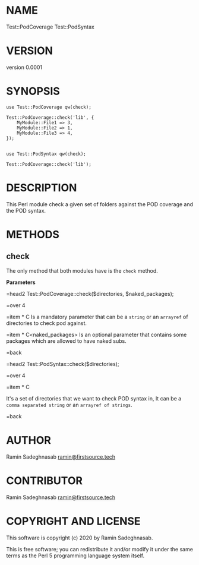 # NAME

Test::PodCoverage
Test::PodSyntax

# VERSION

version 0.0001

# SYNOPSIS

    use Test::PodCoverage qw(check);

    Test::PodCoverage::check('lib', {
        MyModule::File1 => 3,
        MyModule::File2 => 1,
        MyModule::File3 => 4,
    });
    

    use Test::PodSyntax qw(check);

    Test::PodCoverage::check('lib');

# DESCRIPTION

This Perl module check a given set of folders against the POD coverage and the POD syntax.

# METHODS

## check

The only method that both modules have is the `check` method.

**Parameters**

=head2 Test::PodCoverage::check($directories, $naked_packages);

=over 4

=item * C<directories> Is a mandatory parameter that can be a `string` or an `arrayref` of directories to check pod against.

=item * C<naked_packages> Is an optional parameter that contains some packages which are allowed to have naked subs.

=back

=head2 Test::PodSyntax::check($directories);

=over 4

=item * C<directories>

It's a set of directories that we want to check POD syntax in,
It can be a `comma separated string` or an `arrayref of strings`.

=back

# AUTHOR

Ramin Sadeghnasab <ramin@firstsource.tech>

# CONTRIBUTOR

Ramin Sadeghnasab <ramin@firstsource.tech>

# COPYRIGHT AND LICENSE

This software is copyright (c) 2020 by Ramin Sadeghnasab.

This is free software; you can redistribute it and/or modify it under
the same terms as the Perl 5 programming language system itself.
